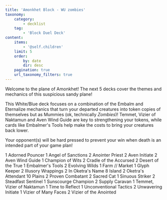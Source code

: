 ```yaml
---
title: 'Amonkhet Block - WU zombies'
taxonomy:
    category:
        - decklist
    tag:
        - 'Block Duel Deck'
content:
    items:
        - '@self.children'
    limit: 5
    order:
        by: date
        dir: desc
    pagination: true
    url_taxonomy_filters: true
---
```


Welcome to the plane of Amonkhet! The next 5 decks cover the themes and mechanics of this suspicious sandy plane!

This White/Blue deck focuses on a combination of the Embalm and Eternalize mechanics that turn your departed creatures into token copies of themselves but as Mummies (ok, technically *Zombies*)! <span class="mtgcard">Temmet, Vizier of Naktamun</span> and <span class="mtgcard">Aven Wind Guide</span> are key to strengthening your tokens, while cards like <span card="mtgcard">Embalmer's Tools</span> help make the costs to bring your creatures back lower.

Your opponent(s) will be hard pressed to prevent your win when death is an intended part of your game plan!

<div class="deck-list">
1 Adorned Pouncer
1 Angel of Sanctions
2 Anointer Priest
2 Aven Initiate
2 Aven Wind Guide
1 Champion of Wits
2 Cradle of the Accursed
2 Desert of the True
1 Embalmer's Tools
2 Evolving Wilds
1 Farm // Market
1 Glyph Keeper
2 Illusory Wrappings
2 In Oketra's Name
8 Island
2 Oketra's Attendant
10 Plains
2 Proven Combatant
2 Sacred Cat
1 Sinuous Striker
2 Steadfast Sentinel
1 Sunscourge Champion
2 Supply Caravan
1 Temmet, Vizier of Naktamun
1 Time to Reflect
1 Unconventional Tactics
2 Unwavering Initiate
1 Vizier of Many Faces
2 Vizier of the Anointed
 </div>